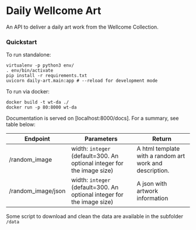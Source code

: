 # Daily Wellcome Art

An API to deliver a daily art work from the Wellcome Collection.

### Quickstart
To run standalone:

```
virtualenv -p python3 env/
. env/bin/activate
pip install -r requirements.txt
uvicorn daily-art.main:app # --reload for development mode
```

To run via docker:
```
docker build -t wt-da ./
docker run -p 80:8000 wt-da
```

Documentation is served on [localhost:8000/docs]. For a summary, see table below:


| Endpoint   |  Parameters | Return |
|---|---|--------|
| /random_image   | width: `integer` (default=300. An optional integer for the image size) | A html template with a random art work and description. |
| /random_image/json   | width: `integer` (default=300. An optional integer for the image size) | A json with artwork information |

Some script to download and clean the data are available in the subfolder `/data`
